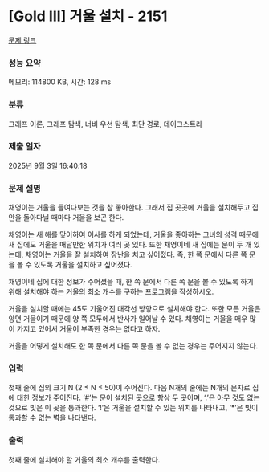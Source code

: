 # [Gold III] 거울 설치 - 2151 

[문제 링크](https://www.acmicpc.net/problem/2151) 

### 성능 요약

메모리: 114800 KB, 시간: 128 ms

### 분류

그래프 이론, 그래프 탐색, 너비 우선 탐색, 최단 경로, 데이크스트라

### 제출 일자

2025년 9월 3일 16:40:18

### 문제 설명

<p>채영이는 거울을 들여다보는 것을 참 좋아한다. 그래서 집 곳곳에 거울을 설치해두고 집 안을 돌아다닐 때마다 거울을 보곤 한다.</p>

<p>채영이는 새 해를 맞이하여 이사를 하게 되었는데, 거울을 좋아하는 그녀의 성격 때문에 새 집에도 거울을 매달만한 위치가 여러 곳 있다. 또한 채영이네 새 집에는 문이 두 개 있는데, 채영이는 거울을 잘 설치하여 장난을 치고 싶어졌다. 즉, 한 쪽 문에서 다른 쪽 문을 볼 수 있도록 거울을 설치하고 싶어졌다.</p>

<p>채영이네 집에 대한 정보가 주어졌을 때, 한 쪽 문에서 다른 쪽 문을 볼 수 있도록 하기 위해 설치해야 하는 거울의 최소 개수를 구하는 프로그램을 작성하시오.</p>

<p>거울을 설치할 때에는 45도 기울어진 대각선 방향으로 설치해야 한다. 또한 모든 거울은 양면 거울이기 때문에 양 쪽 모두에서 반사가 일어날 수 있다. 채영이는 거울을 매우 많이 가지고 있어서 거울이 부족한 경우는 없다고 하자.</p>

<p>거울을 어떻게 설치해도 한 쪽 문에서 다른 쪽 문을 볼 수 없는 경우는 주어지지 않는다.</p>

### 입력 

 <p>첫째 줄에 집의 크기 N (2 ≤ N ≤ 50)이 주어진다. 다음 N개의 줄에는 N개의 문자로 집에 대한 정보가 주어진다. ‘#’는 문이 설치된 곳으로 항상 두 곳이며, ‘.’은 아무 것도 없는 것으로 빛은 이 곳을 통과한다. ‘!’은 거울을 설치할 수 있는 위치를 나타내고, ‘*’은 빛이 통과할 수 없는 벽을 나타낸다.</p>

### 출력 

 <p>첫째 줄에 설치해야 할 거울의 최소 개수를 출력한다.</p>

